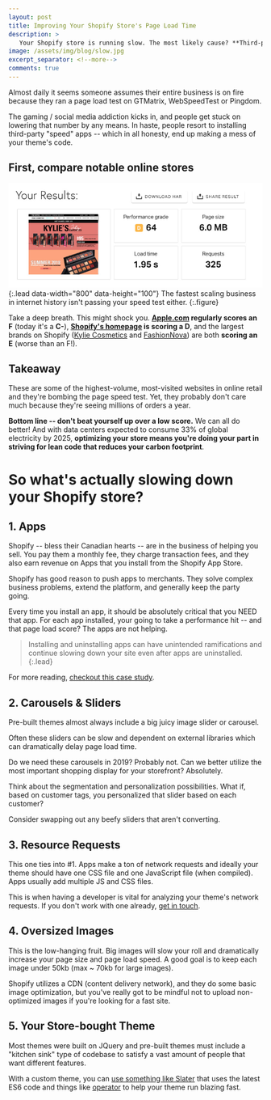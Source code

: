 ```yaml
---
layout: post
title: Improving Your Shopify Store's Page Load Time
description: >
   Your Shopify store is running slow. The most likely cause? **Third-party Apps**.
image: /assets/img/blog/slow.jpg
excerpt_separator: <!--more-->
comments: true
---
```


Almost daily it seems someone assumes their entire business is on fire because they ran a page load test on GTMatrix, WebSpeedTest or Pingdom.
<!--more-->

The gaming / social media addiction kicks in, and people get stuck on lowering that number by any means. In haste, people resort to installing third-party "speed" apps -- which in all honesty, end up making a mess of your theme's code. 

## First, compare notable online stores

![Kylie's Score](/assets/img/blog/kyli.jpg){:.lead data-width="800" data-height="100"}
The fastest scaling business in internet history isn't passing your speed test either.
{:.figure}

Take a deep breath. This might shock you. **[Apple.com](https://apple.com) regularly scores an F** (today it's a **C-**), **[Shopify's homepage](https://shopify.com) is scoring a D**, and the largest brands on Shopify ([Kylie Cosmetics](https://www.kyliecosmetics.com/) and [FashionNova](https://fashionnova.com)) are both **scoring an E** (worse than an F!).

## Takeaway
These are some of the highest-volume, most-visited websites in online retail and they're bombing the page speed test. Yet, they probably don't care much because they're seeing millions of orders a year.

**Bottom line -- don't beat yourself up over a low score.** We can all do better! And with data centers expected to consume 33% of global electricity by 2025, **optimizing your store means you're doing your part in striving for lean code that reduces your carbon footprint**. 
‍
# So what's actually slowing down your Shopify store?
## 1. Apps
Shopify -- bless their Canadian hearts -- are in the business of helping you sell. You pay them a monthly fee, they charge transaction fees, and they also earn revenue on Apps that you install from the Shopify App Store. 

Shopify has good reason to push apps to merchants. They solve complex business problems, extend the platform, and generally keep the party going.

Every time you install an app, it should be absolutely critical that you NEED that app. For each app installed, your going to take a performance hit -- and that page load score? The apps are not helping.

> Installing and uninstalling apps can have unintended ramifications and continue slowing down your site even after apps are uninstalled.
{:.lead}

For more reading, [checkout this case study](https://medium.com/vitals/shopify-page-speed-3a104b330624).
‍
## 2. Carousels & Sliders
Pre-built themes almost always include a big juicy image slider or carousel. 

Often these sliders can be slow and dependent on external libraries which can dramatically delay page load time. 

Do we need these carousels in 2019? Probably not. Can we better utilize the most important shopping display for your storefront? Absolutely.

Think about the segmentation and personalization possibilities. What if, based on customer tags, you personalized that slider based on each customer?

Consider swapping out any beefy sliders that aren't converting. 
‍
## 3. Resource Requests
This one ties into #1. Apps make a ton of network requests and ideally your theme should have one CSS file and one JavaScript file (when compiled). Apps usually add multiple JS and CSS files.

This is when having a developer is vital for analyzing your theme's network requests. If you don't work with one already, [get in touch](mailto:hello@sean-orfila.com).
‍
## 4. Oversized Images
This is the low-hanging fruit. Big images will slow your roll and dramatically increase your page size and page load speed. A good goal is to keep each image under 50kb (max ~ 70kb for large images). 

Shopify utilizes a CDN (content delivery network), and they do some basic image optimization, but you've really got to be mindful not to upload non-optimized images if you're looking for a fast site. 

## 5. Your Store-bought Theme
Most themes were built on JQuery and pre-built themes must include a "kitchen sink" type of codebase to satisfy a vast amount of people that want different features. 

With a custom theme, you can [use something like Slater](https://github.com/the-couch/slater-theme) that uses the latest ES6 code and things like [operator](https://github.com/estrattonbailey/operator) to help your theme run blazing fast.
